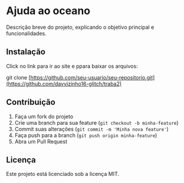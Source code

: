 # Ajuda ao oceano

Descrição breve do projeto, explicando o objetivo principal e funcionalidades.

## Instalação

Click no link para ir ao site e ppara baixar os arquivos:

git clone [https://github.com/seu-usuario/seu-repositorio.git](https://github.com/davvizinho16-glitch/traba2)
## Contribuição

1. Faça um fork do projeto
2. Crie uma branch para sua feature (`git checkout -b minha-feature`)
3. Commit suas alterações (`git commit -m 'Minha nova feature'`)
4. Faça push para a branch (`git push origin minha-feature`)
5. Abra um Pull Request

## Licença

Este projeto está licenciado sob a licença MIT.

